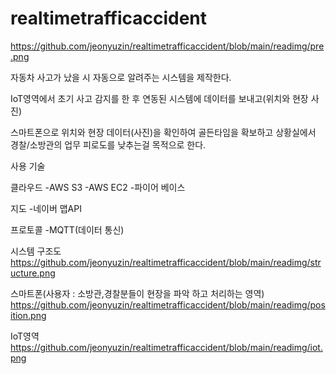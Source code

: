 # realtimetrafficaccident


https://github.com/jeonyuzin/realtimetrafficaccident/blob/main/readimg/pre.png

자동차 사고가 났을 시 자동으로 알려주는 시스템을 제작한다.

IoT영역에서 초기 사고 감지를 한 후 연동된 시스템에 데이터를 보내고(위치와 현장 사진) 

스마트폰으로 위치와 현장 데이터(사진)을 확인하여 골든타임을 확보하고 상황실에서 경찰/소방관의 업무 피로도를 낮추는걸 목적으로 한다.


사용 기술

클라우드
-AWS S3
-AWS EC2
-파이어 베이스

지도
-네이버 맵API

프로토콜
-MQTT(데이터 통신)

시스템 구조도
https://github.com/jeonyuzin/realtimetrafficaccident/blob/main/readimg/structure.png

스마트폰(사용자 : 소방관,경찰분들이 현장을 파악 하고 처리하는 영역)
https://github.com/jeonyuzin/realtimetrafficaccident/blob/main/readimg/position.png

IoT영역
https://github.com/jeonyuzin/realtimetrafficaccident/blob/main/readimg/iot.png
